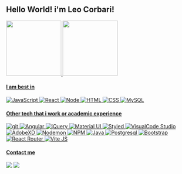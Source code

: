 ## Hello World! i'm Leo Corbari!
  <a href="https://github.com/LeoCorbari">
  <img height="150em" src="https://github-readme-stats.vercel.app/api?username=LeoCorbari&show_icons=true&theme=github_dark&include_all_commits=true&count_private=true"/>
  <img height="150em" src="https://github-readme-stats.vercel.app/api/top-langs/?username=LeoCorbari&layout=compact&langs_count=7&theme=github_dark"/>

#### I am best in  
<p>
<img alt="JavaScript" src="https://img.shields.io/badge/-JavaScript-505050?style=flat&logo=JavaScript&logoColor=F7DF1E" />
<img alt="React" src="https://img.shields.io/badge/-React-61DAFB?style=flat&logo=react&logoColor=white" />
<img alt="Node" src="https://img.shields.io/badge/-Node-339933?style=flat&logo=node.js&logoColor=white" />
<img alt="HTML" src="https://img.shields.io/badge/-HTML-E34F26?style=flat&logo=Html5&logoColor=white" />
<img alt="CSS" src="https://img.shields.io/badge/-CSS-1572B6?style=flat&logo=css3&logoColor=white" />
<img alt="MySQL" src="https://img.shields.io/badge/-MySQL-00758F?style=flat&logo=mysql&logoColor=white" />
</p>
  
#### Other tech that i work or academic experience
  
<p>
<img alt="git" src="https://img.shields.io/badge/-Git-F05032?style=flat&logo=git&logoColor=white" />
<img alt="Angular" src="https://img.shields.io/badge/-Angular-DD0031?style=flat&logo=angular&logoColor=white" />
<img alt="jQuery" src="https://img.shields.io/badge/-jQuery-0769AD?style=flat&logo=jQuery&logoColor=white" />
<img alt="Material UI" src="https://img.shields.io/badge/-Material UI-0081CB?style=flat&logo=mui&logoColor=white" />
<img alt="Styled" src="https://img.shields.io/badge/-Styled Components-DB7093?style=flat&logo=styledcomponents&logoColor=white" />
<img alt="VisualCode Studio" src="https://img.shields.io/badge/-Visual Code Studio-0078d8?style=flat&logo=visual-studio-code&logoColor=white" />
<img alt="AdobeXD" src="https://img.shields.io/badge/-AdobeXD-470137?style=flat&logo=adobexd&logoColor=white" />
<img alt="Nodemon" src="https://img.shields.io/badge/-Nodemon-76D04B?style=flat&logo=nodemon&logoColor=white" />
<img alt="NPM" src="https://img.shields.io/badge/-NPM-CB3837?style=flat&logo=npm&logoColor=white" />
<img alt="Java" src="https://img.shields.io/badge/-Java-gray?style=flat&logo=Java&logoColor=white" />
<img alt="Postgresql" src="https://img.shields.io/badge/-Postgresql-2f5b8b?style=flat&logo=postgresql&logoColor=white" /> 
<img alt="Bootstrap" src="https://img.shields.io/badge/-Bootstrap-563D7C?style=flat&logo=bootstrap&logoColor=white" />
<img alt="React Router" src="https://img.shields.io/badge/-React Router-CA4245?style=flat&logo=react-router&logoColor=white" />
<img alt="Vite JS" src="https://img.shields.io/badge/-Vite JS-ffb60e?style=flat&logo=vite&logoColor=white" />

</p>

#### Contact me 
<div> 
  <a href = "mailto:leonardocorbari97@gmail.com"><img src="https://img.shields.io/badge/-Gmail-%23333?style=for-the-badge&logo=gmail&logoColor=white" target="_blank"></a>
  <a href="https://www.linkedin.com/in/leonardo-corbari-011186227/" target="_blank"><img src="https://img.shields.io/badge/-LinkedIn-%230077B5?style=for-the-badge&logo=linkedin&logoColor=white" target="_blank"></a>
</div>
